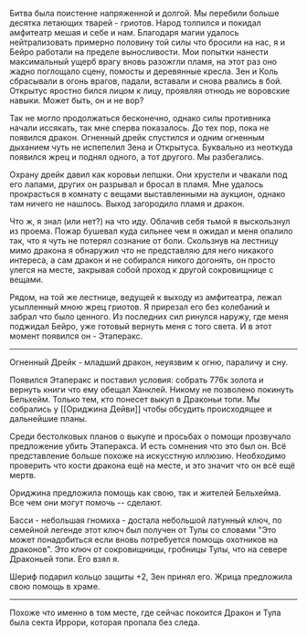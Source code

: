 Битва была поистенне напряженной и долгой. Мы перебили больше десятка летающих тварей - гриотов.
Народ толпился и покидал амфитеатр мешая и себе и нам. Благодаря магии удалось нейтрализовать примерно половину той силы что бросили на нас, я и Бейро работали на пределе выносливости.
Мои попытки нанести максимальный ущерб врагу вновь разожгли пламя, на этот раз оно жадно поглощало сцену, помосты и деревянные кресла.
Зен и Коль сбрасывали в огонь врагов, падали, вставали и снова рвались в бой.
Открытус яростно бился лицом к лицу, проявляя отнюдь не воровские навыки. Может быть, он и не вор?

Так не могло продолжаться бесконечно, однако силы противника начали иссякать, так мне сперва показалось. До тех пор, пока не появился дракон.
Огненный дрейк спустился и одним огненным дыханием чуть не испепелил Зена и Открытуса. Буквально из неоткуда появился жрец и поднял одного, а тот другого. Мы разбегались.

Охрану дрейк давил как коровьи лепшки. Они хрустели и чвакали под его лапами, других он разрывал и бросал в пламя.
Мне удалось прокрасться в комнату с вещами выставленными на аукцион, однако там ничего не нашлось. Выход загородило пламя и дракон.

Что ж, я знал (или нет?) на что иду. Облачив себя тьмой я выскользнул из проема. Пожар бушевал куда сильнее чем я ожидал и меня опалило так, что я чуть не потерял сознание от боли.
Скользнув на лестницу мимо дракона я обнаружил что не представляю для него никакого интереса, а сам дракон и не собирался никого догонять, он просто улегся на месте, закрывая собой проход к другой сокровищнице с вещами.

Рядом, на той же лестнице, ведущей к выходу из амфитеатра, лежал усыпленный мною жрец гриотов. Я прирезал его без колебаний и забрал что было ценного. Из последних сил ринулся наружу, где меня поджидал Бейро, уже готовый вернуть меня с того света.
И в этот момент появился он - Этаперакс.

---

Огненный Дрейк - младший дракон, неуязвим к огню, параличу и сну.

Появился Этаперакс и поставил условия: собрать 776к золота и вернуть книги что ему обещал Ханклей.
Никому не позволено покинуть Бельхейм. Только тем, кто понесет выкуп в Драконьи топи.
Мы собрались у [[Ориджина Дейви]] чтобы обсудить происходящее и дальнейшие планы.

Среди бестолковых планов о выкупе и просьбах о помощи прозвучало предложение убить Этаперакса.
И есть сомнения что это был он. Всё представление больше похоже на искусстную иллюзию. Необходимо проверить что кости дракона ещё на месте, и это значит что он всё ещё мертв.

Ориджина предложила помощь как свою, так и жителей Бельхейма. Все чем они могут помочь -- сделают.

Басси - небольшая гномиха - достала небольшой латунный ключ, по семейной легенде этот ключ был получен от Тулы со словами "Это может понадобиться если вновь потребуется помощь охотников на драконов".
Это ключ от сокровищницы, гробницы Тулы, что на севере Драконьей топи. Его взял я.

Шериф подарил кольцо защиты +2, Зен принял его.
Жрица предложила свою помощь в храме.

---
Похоже что именно в том месте, где сейчас покоится Дракон и Тула была секта Иррори, которая пропала без следа.